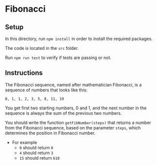 # Fibonacci

## Setup

In this directory, run `npm install` in order to install the required packages.

The code is located in the `src` folder.

Run `npm run test` to verify if tests are passing or not.

## Instructions

The Fibonacci sequence, named after mathematician Fibonacci, is a sequence of numbers that looks like this:

`0, 1, 1, 2, 3, 5, 8, 11, 19`

You get first two starting numbers, 0 and 1, and the next number in the sequence is always the sum of the previous two numbers.

You should write the function `getFibNumber(steps)` that returns a number from the Fibonacci sequence, based on the parameter `steps`, which determines the position in Fibonacci number.

- For example
  - `0` should return `0`
  - `4` should return `3`
  - `15` should return `610`
